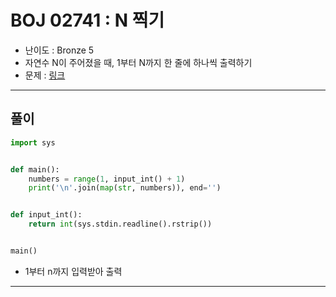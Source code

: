 # BOJ 02741 : N 찍기
- 난이도 : Bronze 5
- 자연수 N이 주어졌을 때, 1부터 N까지 한 줄에 하나씩 출력하기
- 문제 : [링크](https://www.acmicpc.net/problem/2741)

---  

## 풀이
```python
import sys


def main():
    numbers = range(1, input_int() + 1)
    print('\n'.join(map(str, numbers)), end='')


def input_int():
    return int(sys.stdin.readline().rstrip())


main()

```
- 1부터 n까지 입력받아 출력

---
